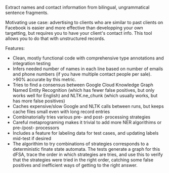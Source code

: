 Extract names and contact information from bilingual, ungrammatical sentence fragments.

Motivating use case: advertising to clients who are similar to past clients on Facebook is easier and more effective than developping your own targetting, but requires you to have your client's contact info. This tool allows you to do that with unstructured records.

Features:
- Clean, mostly functional code with comprehensive type annotations and integration testing
- Infers needed number of names in each line based on number of emails and phone numbers (if you have multiple contact people per sale). >90% accurate by this metric.
- Tries to find a consensus between Google Cloud Knowledge Graph Named Entity Recognition (which has fewer false positives, but only works well for English) and NLTK.ne_chunk (which usually works, but has more false positives)
- Caches expensive/slow Google and NLTK calls between runs, but keeps cache files small even with long record entries
- Combinatorially tries various pre- and post- processing strategies
- Careful metaprograming makes it trivial to add more NER algorithims or pre-/post- processors 
- Includes a feature for labeling data for test cases, and updating labels mid-test if desired
- The algorithim to try combinations of strategies corresponds to a deterministic finate state automata. The tests generate a graph for this dFSA, trace the order in which strategies are tries, and use this to verify that the strategies were tried in the right order, catching some false positives and inefficient ways of getting to the right answer.
